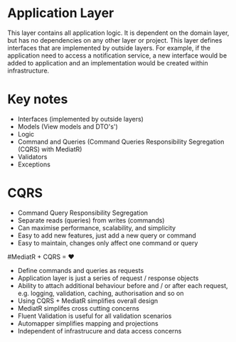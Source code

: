 ﻿# Application Layer

This layer contains all application logic. It is dependent on the domain layer, but has no dependencies on any other layer or project.
This layer defines interfaces that are implemented by outside layers. 
For example, if the application need to access a notification service, a new interface would be added to application and an implementation would be created within infrastructure.

# Key notes
* Interfaces (implemented by outside layers)
* Models (View models and DTO's')
* Logic
* Command and Queries (Command Queries Responsibility Segregation (CQRS) with MediatR)
* Validators
* Exceptions

# CQRS
* Command Query Responsibility Segregation
* Separate reads (queries) from writes (commands)
* Can maximise performance, scalability, and simplicity
* Easy to add new features, just add a new query or command
* Easy to maintain, changes only affect one command or query

#MediatR + CQRS = ♥
* Define commands and queries as requests
* Application layer is just a series of request / response objects
* Ability to attach additional behaviour before and / or after each request, e.g. logging, validation, caching, authorisation and so on
* Using CQRS + MediatR simplifies overall design
* MediatR simplifes cross cutting concerns
* Fluent Validation is useful for all validation scenarios
* Automapper simplifies mapping and projections
* Independent of infrastrucure and data access concerns
